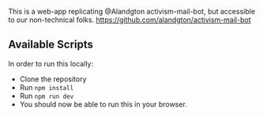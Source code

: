 
This is a web-app replicating @Alandgton activism-mail-bot, but accessible to our non-technical folks. https://github.com/alandgton/activism-mail-bot

## Available Scripts

In order to run this locally:
 - Clone the repository
 - Run `npm install`
 - Run `npm run dev`
 - You should now be able to run this in your browser. 


